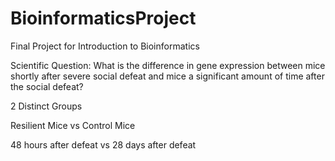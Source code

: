 # BioinformaticsProject
Final Project for Introduction to Bioinformatics

Scientific Question: What is the difference in gene expression between mice shortly after severe social defeat and mice a significant amount of time after the social defeat?

2 Distinct Groups

Resilient Mice vs Control Mice

48 hours after defeat vs 28 days after defeat
